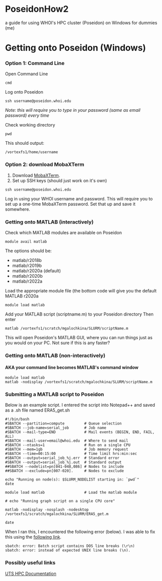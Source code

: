 # PoseidonHow2
a guide for using WHOI's HPC cluster (Poseidon) on Windows for dummies (me) 

# Getting onto Poseidon (Windows)
### Option 1: Command Line
Open Command Line
```
cmd
```
Log onto Poseidon
```
ssh username@poseidon.whoi.edu
```
_Note: this will require you to type in your password (same as email password) every time_

Check working directory
```
pwd
```
This should output:
```
/vortexfs1/home/username
```
### Option 2: download MobaXTerm
1. Download [MobaXTerm](https://mobaxterm.mobatek.net/).
2. Set up SSH keys (should just work on it's own)
```
ssh username@poseidon.whoi.edu
```
Log in using your WHOI username and password. This will require you to set up a one-time MobaXTerm password. Set that up and save it somewhere.

### Getting onto MATLAB (interactively)
Check which MATLAB modules are available on Poseidon
```
module avail matlab
```
The options should be:
* matlab/r2018b
* matlab/r2019b
* matlab/r2020a (default)
* matlab/r2020b
* matlab/r2022a

Load the appropriate module file (the bottom code will give you the default MATLAB r2020a
```
module load matlab
```
Add your MATLAB script (scriptname.m) to your Poseidon directory
Then enter
```
matlab /vortexfs1/scratch/mgalochkina/SLURM/scriptName.m
```
This will open Poseidon's MATLAB GUI, where you can run things just as you would on your PC. Not sure if this is any faster?

### Getting onto MATLAB (non-interactively)
#### AKA your command line becomes MATLAB's command window
```
module load matlab
matlab -nodisplay /vortexfs1/scratch/mgalochkina/SLURM/scriptName.m
```

### Submitting a MATLAB script to Poseidon
Below is an example script. I entered the script into Notepad++ and saved as a .sh file named ERA5_get.sh

```
#!/bin/bash
#SBATCH --partition=compute         # Queue selection
#SBATCH --job-name=serial_job       # Job name
#SBATCH --mail-type=END             # Mail events (BEGIN, END, FAIL, ALL)
#SBATCH --mail-user=email@whoi.edu  # Where to send mail
#SBATCH --ntasks=1                  # Run on a single CPU
#SBATCH --mem=1gb                   # Job memory request
#SBATCH --time=00:15:00             # Time limit hrs:min:sec
#SBATCH --output=serial_job_%j.err  # Standard error
#SBATCH --output=serial_job_%j.out  # Standard output
##SBATCH --nodelist=pn[041-048,086] # Nodes to include
##SBATCH --exclude=pn[007-020].     # Nodes to exclude

echo "Running on node(s): $SLURM_NODELIST starting in: `pwd`"
date

module load matlab                  # Load the matlab module
 
# echo "Running graph script on a single CPU core"
 
matlab -nodisplay -nosplash -nodesktop /vortexfs1/scratch/mgalochkina/SLURM/ERA5_get.m
 
date
```

When I ran this, I encountered the following error (below). I was able to fix this using the [following link](https://wikis.ovgu.de/hpc/doku.php?id=guide:dos_unix_linebreaks).

```
sbatch: error: Batch script contains DOS line breaks (\r\n)
sbatch: error: instead of expected UNIX line breaks (\n).
```

### Possibly useful links
[UTS HPC Documentation](https://hpc.research.uts.edu.au/getting_started/running/)


